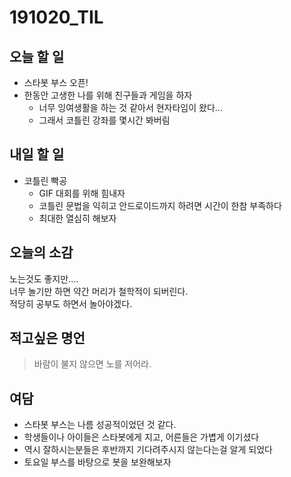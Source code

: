 # 191020_TIL

## 오늘 할 일
- 스타봇 부스 오픈!
- 한동안 고생한 나를 위해 친구들과 게임을 하자
	- 너무 잉여생활을 하는 것 같아서 현자타임이 왔다...
	- 그래서 코틀린 강좌를 몇시간 봐버림

## 내일 할 일
- 코틀린 빡공
	- GIF 대회를 위해 힘내자
	- 코틀린 문법을 익히고 안드로이드까지 하려면 시간이 한참 부족하다
	- 최대한 열심히 해보자

## 오늘의 소감
노는것도 좋지만....  
너무 놀기만 하면 약간 머리가 철학적이 되버린다.  
적당히 공부도 하면서 놀아야겠다.

## 적고싶은 명언
>바람이 불지 않으면 노를 저어라.

## 여담
- 스타봇 부스는 나름 성공적이었던 것 같다.
- 학생들이나 아이들은 스타봇에게 지고, 어른들은 가볍게 이기셨다
- 역시 잘하시는분들은 후반까지 기다려주시지 않는다는걸 알게 되었다
- 토요일 부스를 바탕으로 봇을 보완해보자